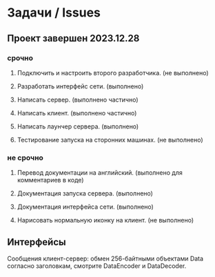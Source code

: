 # Задачи / Issues
## Проект завершен 2023.12.28
### срочно
1. Подключить и настроить второго разработчика. (не выполнено)

2. Разработать интерфейс сети. (выполнено)

3. Написать сервер. (выполнено частично)

4. Написать клиент. (выполнено частично)

5. Написать лаунчер сервера. (выполнено)

6. Тестирование запуска на сторонних машинах. (не выполнено)

### не срочно
1. Перевод документации на английский. (выполнено для комментариев в коде)

2. Документация запуска сервера. (выполнено)

3. Документация интерфейса сети. (выполнено)

4. Нарисовать нормальную иконку на клиент. (не выполнено)

## Интерфейсы
Сообщения клиент-сервер: обмен 256-байтными объектами Data согласно заголовкам, смотрите DataEncoder и DataDecoder.